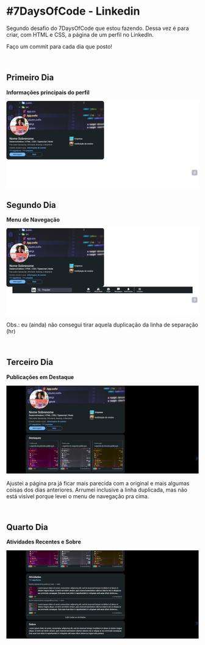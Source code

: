 <h1>#7DaysOfCode - Linkedin</h1>
<p>Segundo desafio do 7DaysOfCode que estou fazendo. Dessa vez é para criar, com HTML e CSS, a página de um perfil no LinkedIn.</p>
<p>Faço um commit para cada dia que posto!</p>
<br>
<h2>Primeiro Dia</h2>
<p><strong>Informações principais do perfil</strong></p>
<img src="primeiro-dia.png">
<br>
<h2>Segundo Dia</h2>
<p><strong>Menu de Navegação</strong></p>
<img src="segundo-dia.png">
<p>Obs.: eu (ainda) não consegui tirar aquela duplicação da linha de separação (hr)</p>
<br>
<h2>Terceiro Dia</h2>
<p><strong>Publicações em Destaque</strong></p>
<img src="terceiro-dia.png">
<p>Ajustei a página pra já ficar mais parecida com a original e mais algumas coisas dos dias anteriores. Arrumei inclusive a linha duplicada, mas não está visível porque levei o menu de navegação pra cima.</p>
<br>
<h2>Quarto Dia</h2>
<p><strong>Atividades Recentes e Sobre</strong></p>
<img src="quarto-dia.png">
<br>
